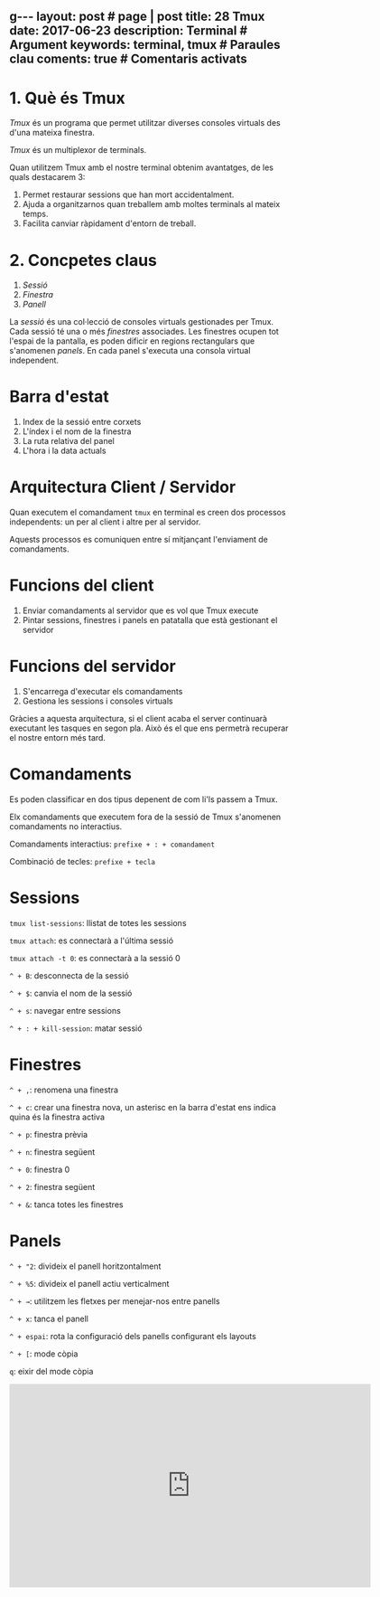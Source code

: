 g---
layout: post # page | post
title: 28 Tmux
date: 2017-06-23 
description: Terminal    # Argument
keywords: terminal, tmux # Paraules clau
coments: true    # Comentaris activats
---

# 1. Què és Tmux #

*Tmux* és un programa que permet utilitzar diverses consoles virtuals des d'una mateixa finestra.

*Tmux* és un multiplexor de terminals.

Quan utilitzem Tmux amb el nostre terminal obtenim avantatges, de les quals destacarem 3:

1. Permet restaurar sessions que han mort accidentalment.
2. Ajuda a organitzarnos quan treballem amb moltes terminals al mateix temps.
3. Facilita canviar ràpidament d'entorn de treball.


# 2. Concpetes claus #

1. *Sessió*
2. *Finestra*
3. *Panell*

La *sessió* és una col·lecció de consoles virtuals gestionades per Tmux. Cada sessió té una o més *finestres* associades. Les finestres ocupen tot l'espai de la pantalla, es poden dificir en regions rectangulars que s'anomenen *panels*. En cada panel s'executa una consola virtual independent.

# Barra d'estat #

1. Index de la sessió entre corxets
2. L'índex i el nom de la finestra
3. La ruta relativa del panel
4. L'hora i la data actuals

# Arquitectura Client / Servidor #

Quan executem el comandament `tmux` en terminal es creen dos processos independents: un per al client i altre per al servidor.

Aquests processos es comuniquen entre sí mitjançant l'enviament de comandaments.

# Funcions del client #

1. Enviar comandaments al servidor que es vol que Tmux execute
2. Pintar sessions, finestres i panels en patatalla que està gestionant el servidor

# Funcions del servidor #

1. S'encarrega d'executar els comandaments
2. Gestiona les sessions i consoles virtuals

Gràcies a aquesta arquitectura, si el client acaba el server continuarà executant les tasques en segon pla. Això és el que ens permetrà recuperar el nostre entorn més tard.

# Comandaments #

Es poden classificar en dos tipus depenent de com li'ls passem a Tmux.

Elx comandaments que executem fora de la sessió de Tmux s'anomenen comandaments no interactius.

Comandaments interactius: `prefixe + : + comandament`

Combinació de tecles: `prefixe + tecla`

# Sessions #

`tmux list-sessions`: llistat de totes les sessions

`tmux attach`: es connectarà a l'última sessió

`tmux attach -t 0`: es connectarà a la sessió 0

`^ + B`: desconnecta de la sessió

`^ + $`: canvia el nom de la sessió

`^ + s`: navegar entre sessions

`^ + : + kill-session`: matar sessió

# Finestres #

`^ + ,`: renomena una finestra

`^ + c`: crear una finestra nova, un asterisc en la barra d'estat ens indica quina és la finestra activa

`^ + p`: finestra prèvia

`^ + n`: finestra següent

`^ + 0`: finestra 0

`^ + 2`: finestra següent

`^ + &`: tanca totes les finestres

# Panels #

`^ + "2`: divideix el panell horitzontalment

`^ + %5`: divideix el panell actiu verticalment

`^ + →`: utilitzem les fletxes per menejar-nos entre panells

`^ + x`: tanca el panell

`^ + espai`: rota la configuració dels panells configurant els layouts

`^ + [`: mode còpia

`q`: eixir del mode còpia


<iframe width="640" height="360" src="https://www.youtube.com/embed/vwRxelWEuFE" frameborder="0" allowfullscreen></iframe>
